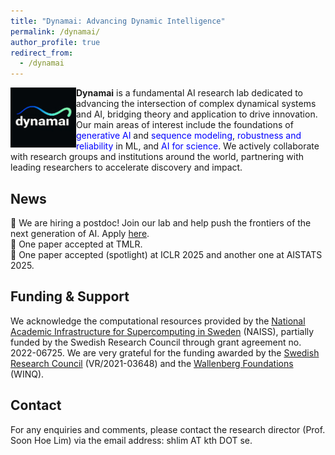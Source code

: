 ```yaml
---
title: "Dynamai: Advancing Dynamic Intelligence"
permalink: /dynamai/
author_profile: true
redirect_from:
  - /dynamai
---
```


<p align="left">
<img src="dynamai.png" align="left" width="105" />
</p>

**Dynamai** is a fundamental AI research lab dedicated to advancing the intersection of complex dynamical systems and AI, bridging theory and application to drive innovation. Our main areas of interest include the foundations of <span style="color: blue;">generative AI</span> and <span style="color: blue">sequence modeling</span>, <span style="color: blue">robustness and reliability</span> in ML, and <span style="color: blue">AI for science</span>. We actively collaborate with research groups and institutions around the world, partnering with leading researchers to accelerate discovery and impact. 
<br clear="left"/>

## News
📣 We are hiring a postdoc! Join our lab and help push the frontiers of the next generation of AI. Apply [here](https://academicjobsonline.org/ajo/jobs/30017).
<br>
📣 One paper accepted at TMLR.
<br>
📣 One paper accepted (spotlight) at ICLR 2025 and another one at AISTATS 2025.
<br>

## Funding & Support 
We acknowledge the computational resources provided by the [National Academic Infrastructure for Supercomputing in Sweden](https://www.naiss.se/) (NAISS), partially funded by the Swedish Research Council through grant agreement no. 2022-06725. We are very grateful for the funding awarded by the [Swedish Research Council](https://www.vr.se/english.html) (VR/2021-03648) and the [Wallenberg Foundations](https://www.wallenberg.org/en) (WINQ).

## Contact 
For any enquiries and comments, please contact the research director (Prof. Soon Hoe Lim) via the email address: shlim AT kth DOT se. 
